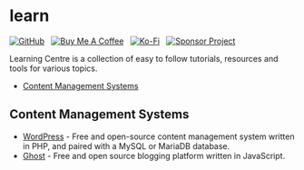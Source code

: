 # learn

[![GitHub](https://srv-cdn.himpfen.io/badges/github/github-flat.svg)](https://github.com/sponsors/brandonhimpfen/) &nbsp; [![Buy Me A Coffee](https://srv-cdn.himpfen.io/badges/buymeacoffee/buymeacoffee-flat.svg)](https://www.buymeacoffee.com/brandonhimpfen) &nbsp; [![Ko-Fi](https://srv-cdn.himpfen.io/badges/kofi/kofi-flat.svg)](https://ko-fi.com/brandonhimpfen) &nbsp; [![Sponsor Project](https://srv-cdn.himpfen.io/badges/sponsor-project/sponsor-project-flat.svg)](https://github.com/brandonhimpfen/donate/blob/main/README.md)

Learning Centre is a collection of easy to follow tutorials, resources and tools for various topics.

- [Content Management Systems](#content-management-systems)

## Content Management Systems

- [WordPress](https://github.com/brandonlearn/learn-wordpress/blob/main/README.md) - Free and open-source content management system written in PHP, and paired with a MySQL or MariaDB database.
- [Ghost](https://github.com/brandonlearn/learn-ghost/blob/main/README.md) - Free and open source blogging platform written in JavaScript.
